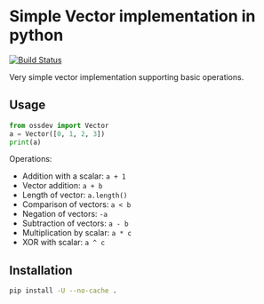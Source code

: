 # Simple Vector implementation in python

[![Build Status](https://travis-ci.com/mfocko/open-source-development-course-hw02-1.svg?branch=pr%2Fstep1)](https://travis-ci.com/mfocko/open-source-development-course-hw02-1)

Very simple vector implementation supporting basic operations.

## Usage

```python
from ossdev import Vector
a = Vector([0, 1, 2, 3])
print(a)
```

Operations:

- Addition with a scalar: `a + 1`
- Vector addition: `a + b`
- Length of vector: `a.length()`
- Comparison of vectors: `a < b`
- Negation of vectors: `-a`
- Subtraction of vectors: `a - b`
- Multiplication by scalar: `a * c`
- XOR with scalar: `a ^ c`

## Installation

```bash
pip install -U --no-cache .
```
